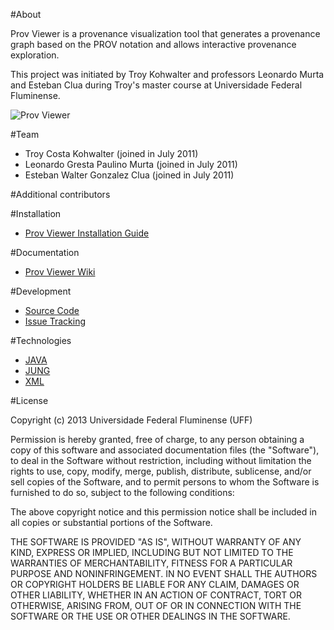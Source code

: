 #About

Prov Viewer is a provenance visualization tool that generates a provenance graph based on the PROV notation and allows interactive provenance exploration.

This project was initiated by Troy Kohwalter and professors Leonardo Murta and Esteban Clua during Troy's master course at Universidade Federal Fluminense. 

![Prov Viewer](https://cloud.githubusercontent.com/assets/5375876/15714095/8c0a117c-27ef-11e6-9ebe-24cd8486573b.png)

#Team

* Troy Costa Kohwalter (joined in July 2011)
* Leonardo Gresta Paulino Murta (joined in July 2011)
* Esteban Walter Gonzalez Clua (joined in July 2011)

#Additional contributors

#Installation
* [Prov Viewer Installation Guide](https://github.com/gems-uff/prov-viewer/wiki/Installation)


#Documentation
* [Prov Viewer Wiki](https://github.com/gems-uff/prov-viewer/wiki)

#Development

* [Source Code](https://github.com/gems-uff/prov-viewer)
* [Issue Tracking](https://github.com/gems-uff/prov-viewer/issues)

#Technologies

* [JAVA](https://java.com)
* [JUNG](https://jung.sourceforge.net)
* [XML](https://w3schools.com/xml)

#License

Copyright (c) 2013 Universidade Federal Fluminense (UFF)  
  
Permission is hereby granted, free of charge, to any person obtaining a copy
of this software and associated documentation files (the "Software"), to deal
in the Software without restriction, including without limitation the rights
to use, copy, modify, merge, publish, distribute, sublicense, and/or sell
copies of the Software, and to permit persons to whom the Software is
furnished to do so, subject to the following conditions:  
  
The above copyright notice and this permission notice shall be included in
all copies or substantial portions of the Software.  
  
THE SOFTWARE IS PROVIDED "AS IS", WITHOUT WARRANTY OF ANY KIND, EXPRESS OR
IMPLIED, INCLUDING BUT NOT LIMITED TO THE WARRANTIES OF MERCHANTABILITY,
FITNESS FOR A PARTICULAR PURPOSE AND NONINFRINGEMENT. IN NO EVENT SHALL THE
AUTHORS OR COPYRIGHT HOLDERS BE LIABLE FOR ANY CLAIM, DAMAGES OR OTHER
LIABILITY, WHETHER IN AN ACTION OF CONTRACT, TORT OR OTHERWISE, ARISING FROM,
OUT OF OR IN CONNECTION WITH THE SOFTWARE OR THE USE OR OTHER DEALINGS IN
THE SOFTWARE.
